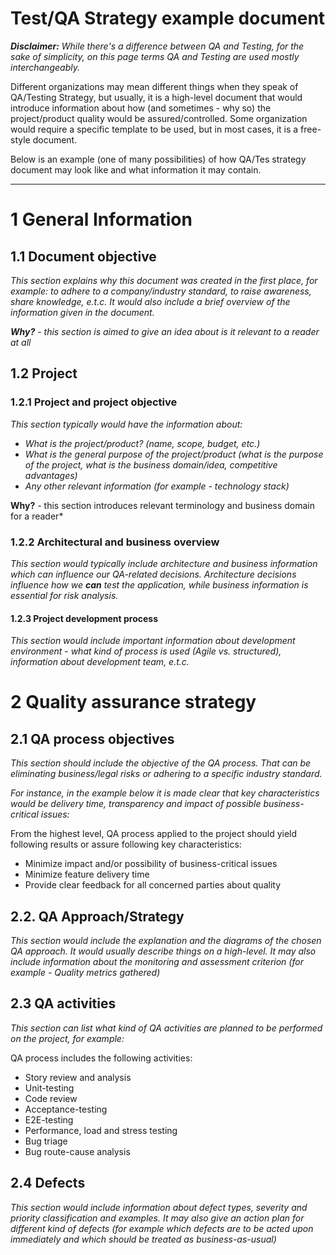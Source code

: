 # Test/QA Strategy example document 

***Disclaimer:** While there's a difference between QA and Testing, for the sake of simplicity, on this page terms QA and Testing are used mostly interchangeably.*

Different organizations may mean different things when they speak of QA/Testing Strategy, but usually, it is a high-level document that would introduce information about how (and sometimes - why so) the project/product quality would be assured/controlled. Some organization would require a specific template to be used, but in most cases, it is a free-style document.

Below is an example (one of many possibilities) of how QA/Tes strategy document may look like and what information it may contain.

<hr/>

# 1 General Information

## 1.1 Document objective

*This section explains why this document was created in the first place, for example: to adhere to a company/industry standard, to raise awareness, share knowledge, e.t.c. It would also include a brief overview of the information given in the document.*

***Why?** - this section is aimed to give an idea about is it relevant to a reader at all*
 
## 1.2 Project

### 1.2.1 Project and project objective

*This section typically would have the information about:*

  *  *What is the project/product? (name, scope, budget, etc.)*
  *  *What is the general purpose of the project/product (what is the purpose of the project, what is the business domain/idea, competitive advantages)*
  *  *Any other relevant information (for example - technology stack)* 

**Why?** - this section introduces relevant terminology and business domain for a reader*

### 1.2.2 Architectural and business overview

*This section would typically include architecture and business information which can influence our QA-related decisions. Architecture decisions influence how we **can** test the application, while business information is essential for risk analysis.*


#### 1.2.3 Project development process

*This section would include important information about development environment - what kind of process is used (Agile vs. structured), information about development team, e.t.c.*

# 2 Quality assurance strategy

## 2.1 QA process objectives

*This section should include the objective of the QA process. That can be eliminating business/legal risks or adhering to a specific industry standard.*

*For instance, in the example below it is made clear that key characteristics would be delivery time, transparency and impact of possible business-critical issues:*

From the highest level, QA process applied to the project should yield following results or assure following key characteristics:

  - Minimize impact and/or possibility of business-critical issues
  - Minimize feature delivery time
  - Provide clear feedback for all concerned parties about quality

## 2.2. QA Approach/Strategy

*This section would include the explanation and the diagrams of the chosen QA approach. It would usually describe things on a high-level. It may also include information about the monitoring and assessment criterion (for example - Quality metrics gathered)*

## 2.3 QA activities
*This section can list what kind of QA activities are planned to be performed on the project, for example:*

QA process includes the following activities:

  - Story review and analysis
  - Unit-testing
  - Code review
  - Acceptance-testing
  - E2E-testing
  - Performance, load and stress testing
  - Bug triage
  - Bug route-cause analysis

## 2.4 Defects
*This section would include information about defect types, severity and priority classification and examples. It may also give an action plan for different kind of defects (for example which defects are to be acted upon immediately and which should be treated as business-as-usual)*

